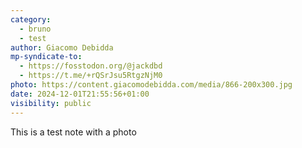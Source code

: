 ```yaml
---
category:
  - bruno
  - test
author: Giacomo Debidda
mp-syndicate-to:
  - https://fosstodon.org/@jackdbd
  - https://t.me/+rQSrJsu5RtgzNjM0
photo: https://content.giacomodebidda.com/media/866-200x300.jpg
date: 2024-12-01T21:55:56+01:00
visibility: public
---
```


This is a test note with a photo